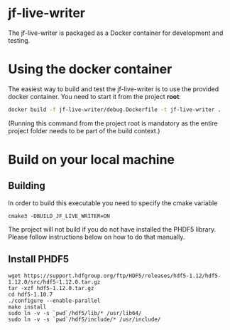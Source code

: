 # jf-live-writer

The jf-live-writer is packaged as a Docker container for development and 
testing.

# Using the docker container
The easiest way to build and test the jf-live-writer is to use the 
provided docker container. You need to start it from the project **root**:

```bash
docker build -f jf-live-writer/debug.Dockerfile -t jf-live-writer .
```
(Running this command from the project root is mandatory as the entire project 
folder needs to be part of the build context.)

# Build on your local machine

## Building
In order to build this executable you need to specify the cmake variable
```
cmake3 -DBUILD_JF_LIVE_WRITER=ON 
```
The project will not build if you do not have installed the PHDF5 library.
Please follow instructions below on how to do that manually.

## Install PHDF5
```
wget https://support.hdfgroup.org/ftp/HDF5/releases/hdf5-1.12/hdf5-1.12.0/src/hdf5-1.12.0.tar.gz
tar -xzf hdf5-1.12.0.tar.gz
cd hdf5-1.10.7
./configure --enable-parallel 
make install
sudo ln -v -s `pwd`/hdf5/lib/* /usr/lib64/
sudo ln -v -s `pwd`/hdf5/include/* /usr/include/
```

